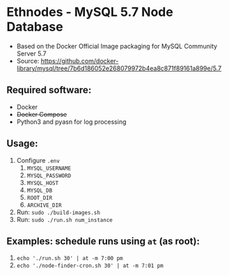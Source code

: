 # Ethnodes - MySQL 5.7 Node Database
- Based on the Docker Official Image packaging for MySQL Community Server 5.7
- Source: https://github.com/docker-library/mysql/tree/7b6d186052e268079972b4ea8c871f89161a899e/5.7
## Required software:
- Docker
- ~~Docker Compose~~
- Python3 and pyasn for log processing
## Usage:
1. Configure `.env`
    1. `MYSQL_USERNAME`
    2. `MYSQL_PASSWORD`
    3. `MYSQL_HOST`
    4. `MYSQL_DB`
    5. `ROOT_DIR`
    6. `ARCHIVE_DIR`
2. Run: `sudo ./build-images.sh`
2. Run: `sudo ./run.sh num_instance`

## Examples: schedule runs using `at` (as root):
1. `echo './run.sh 30' | at -m 7:00 pm`
2. `echo './node-finder-cron.sh 30' | at -m 7:01 pm`
